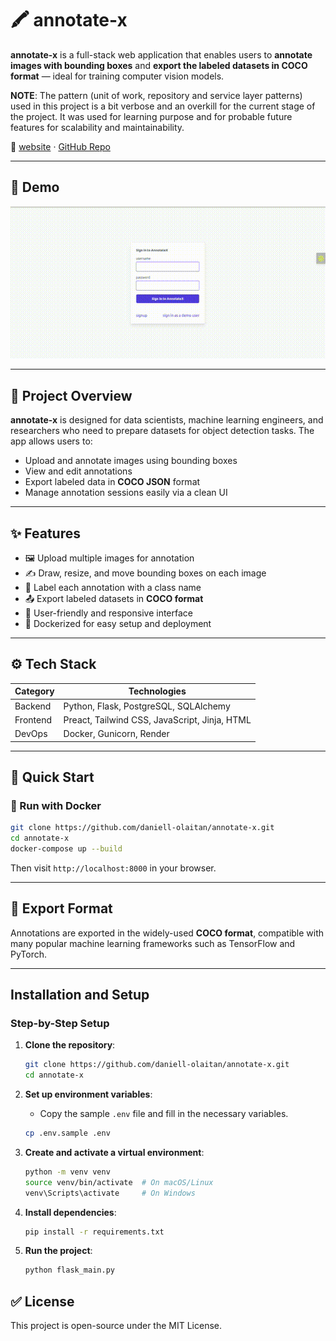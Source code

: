 # 🖍️ annotate-x

**annotate-x** is a full-stack web application that enables users to **annotate images with bounding boxes** and **export the labeled datasets in COCO format** — ideal for training computer vision models.

**NOTE**: The pattern (unit of work, repository and service layer patterns) used in this project is a bit verbose and an overkill for the current stage of the project. It was used for learning purpose and for probable future features for scalability and maintainability.


🔗 [website](https://annotate-x.onrender.com) · [GitHub Repo](https://github.com/daniell-olaitan/annotate-x)

---

## 📸 Demo 

![Demo](demo.gif)

---

## 📌 Project Overview

**annotate-x** is designed for data scientists, machine learning engineers, and researchers who need to prepare datasets for object detection tasks. The app allows users to:

- Upload and annotate images using bounding boxes
- View and edit annotations
- Export labeled data in **COCO JSON** format
- Manage annotation sessions easily via a clean UI

---

## ✨ Features

- 🖼️ Upload multiple images for annotation
- ✍️ Draw, resize, and move bounding boxes on each image
- 🧠 Label each annotation with a class name
- 📤 Export labeled datasets in **COCO format**
- 🔐 User-friendly and responsive interface
- 🐳 Dockerized for easy setup and deployment

---

## ⚙️ Tech Stack

| Category     | Technologies                                 |
|--------------|----------------------------------------------|
| Backend      | Python, Flask, PostgreSQL, SQLAlchemy        |
| Frontend     | Preact, Tailwind CSS, JavaScript, Jinja, HTML|
| DevOps       | Docker, Gunicorn, Render                     |

---

## 🚀 Quick Start

### 🐳 Run with Docker

```bash
git clone https://github.com/daniell-olaitan/annotate-x.git
cd annotate-x
docker-compose up --build
````

Then visit `http://localhost:8000` in your browser.

---

## 📂 Export Format

Annotations are exported in the widely-used **COCO format**, compatible with many popular machine learning frameworks such as TensorFlow and PyTorch.

---

## Installation and Setup

### Step-by-Step Setup

1. **Clone the repository**:
   ```bash
   git clone https://github.com/daniell-olaitan/annotate-x.git
   cd annotate-x
   ```

2. **Set up environment variables**:
   - Copy the sample `.env` file and fill in the necessary variables.
   ```bash
   cp .env.sample .env
   ```

3. **Create and activate a virtual environment**:
   ```bash
   python -m venv venv
   source venv/bin/activate  # On macOS/Linux
   venv\Scripts\activate     # On Windows
   ```

4. **Install dependencies**:
   ```bash
   pip install -r requirements.txt
   ```

5. **Run the project**:
   ```bash
   python flask_main.py
   ```

## ✅ License

This project is open-source under the MIT License.

```
